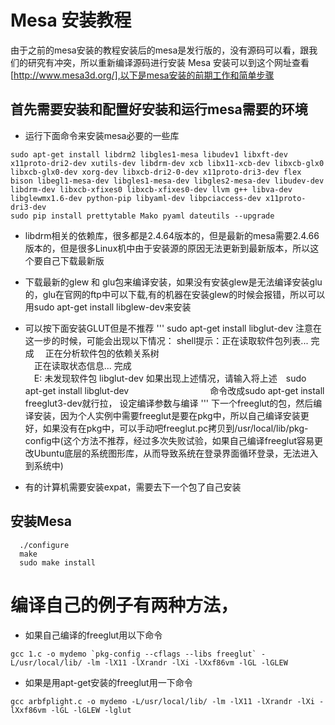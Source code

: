 # Mesa 安装教程
由于之前的mesa安装的教程安装后的mesa是发行版的，没有源码可以看，跟我们的研究有冲突，所以重新编译源码进行安装
Mesa 安装可以到这个网址查看[http://www.mesa3d.org/],以下是mesa安装的前期工作和简单步骤

## 首先需要安装和配置好安装和运行mesa需要的环境
- 运行下面命令来安装mesa必要的一些库
```
sudo apt-get install libdrm2 libgles1-mesa libudev1 libxft-dev x11proto-dri2-dev xutils-dev libdrm-dev xcb libx11-xcb-dev libxcb-glx0 libxcb-glx0-dev xorg-dev libxcb-dri2-0-dev x11proto-dri3-dev flex bison libegl1-mesa-dev libgles1-mesa-dev libgles2-mesa-dev libudev-dev libdrm-dev libxcb-xfixes0 libxcb-xfixes0-dev llvm g++ libva-dev libglewmx1.6-dev python-pip libyaml-dev libpciaccess-dev x11proto-dri3-dev
sudo pip install prettytable Mako pyaml dateutils --upgrade
```
- libdrm相关的依赖库，很多都是2.4.64版本的，但是最新的mesa需要2.4.66版本的，但是很多Linux机中由于安装源的原因无法更新到最新版本，所以这个要自己下载最新版
- 下载最新的glew 和 glu包来编译安装，如果没有安装glew是无法编译安装glu的，glu在官网的ftp中可以下载,有的机器在安装glew的时候会报错，所以可以用sudo apt-get install libglew-dev来安装
- 可以按下面安装GLUT但是不推荐
'''
sudo apt-get install libglut-dev
注意在这一步的时候，可能会出现以下情况：
shell提示：正在读取软件包列表... 完成
    　正在分析软件包的依赖关系树       
    　正在读取状态信息... 完成       
    　E: 未发现软件包 libglut-dev
如果出现上述情况，请输入将上述　sudo apt-get install libglut-dev
　　　　　　　　　命令改成sudo apt-get install freeglut3-dev就行拉，
设定编译参数与编译
'''
下一个freeglut的包，然后编译安装，因为个人实例中需要freeglut是要在pkg中，所以自己编译安装更好，如果没有在pkg中，可以手动吧freeglut.pc拷贝到/usr/local/lib/pkg-config中(这个方法不推荐，经过多次失败试验，如果自己编译freeglut容易更改Ubuntu底层的系统图形库，从而导致系统在登录界面循环登录，无法进入到系统中)

- 有的计算机需要安装expat，需要去下一个包了自己安装
## 安装Mesa

```
  ./configure
  make
  sudo make install
```
# 编译自己的例子有两种方法，
- 如果自己编译的freeglut用以下命令
```
gcc 1.c -o mydemo `pkg-config --cflags --libs freeglut` -L/usr/local/lib/ -lm -lX11 -lXrandr -lXi -lXxf86vm -lGL -lGLEW
```
- 如果是用apt-get安装的freeglut用一下命令
```
gcc arbfplight.c -o mydemo -L/usr/local/lib/ -lm -lX11 -lXrandr -lXi -lXxf86vm -lGL -lGLEW -lglut
```



